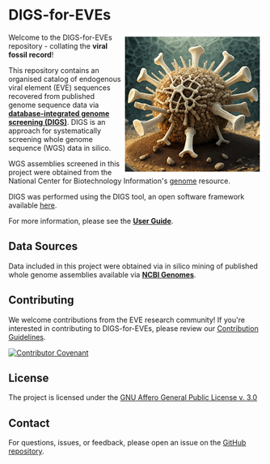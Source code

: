 # DIGS-for-EVEs

<img src="md/dfe-logo.png" align="right" alt="" width="280"/>

Welcome to the DIGS-for-EVEs repository - collating the **viral fossil record**!

This repository contains an organised catalog of endogenous viral element (EVE) sequences recovered from published genome sequence data via **[database-integrated genome screening (DIGS)](http://giffordlabcvr.github.io/DIGS-tool/)**. DIGS is an approach for systematically screening whole genome sequence (WGS) data in silico. 

WGS assemblies screened in this project were obtained from the National Center for Biotechnology Information's [genome](https://www.ncbi.nlm.nih.gov/genome/) resource.

DIGS was performed using the DIGS tool, an open software framework available [here](https://giffordlabcvr.github.io/DIGS-tool/). 

For more information, please see the **[User Guide](https://github.com/giffordlabcvr/DIGS-for-EVEs/wiki)**.

## Data Sources

Data included in this project were obtained via in silico mining of published whole genome assemblies available via **[NCBI Genomes](https://www.ncbi.nlm.nih.gov/home/genomes/)**.

## Contributing

We welcome contributions from the EVE research community! If you're interested in contributing to DIGS-for-EVEs, please review our [Contribution Guidelines](./md/CONTRIBUTING.md).

[![Contributor Covenant](https://img.shields.io/badge/Contributor%20Covenant-2.1-4baaaa.svg)](./md/code_of_conduct.md) 

## License

The project is licensed under the [GNU Affero General Public License v. 3.0](https://www.gnu.org/licenses/agpl-3.0.en.html)

## Contact

For questions, issues, or feedback, please open an issue on the [GitHub repository](https://github.com/giffordlabcvr/DIGS-for-EVEs/issues).

